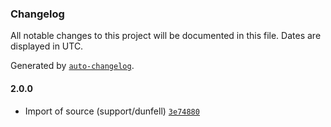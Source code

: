 ### Changelog

All notable changes to this project will be documented in this file. Dates are displayed in UTC.

Generated by [`auto-changelog`](https://github.com/CookPete/auto-changelog).

#### 2.0.0

- Import of source (support/dunfell) [`3e74880`](https://github.com/rdkcentral/rdke-common-config/commit/3e74880b185afb7fc8d8baf2362bed4974a15d4e)
